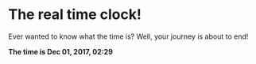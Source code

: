 # The real time clock!

Ever wanted to know what the time is? Well, your journey is about to end!

**The time is Dec 01, 2017, 02:29**